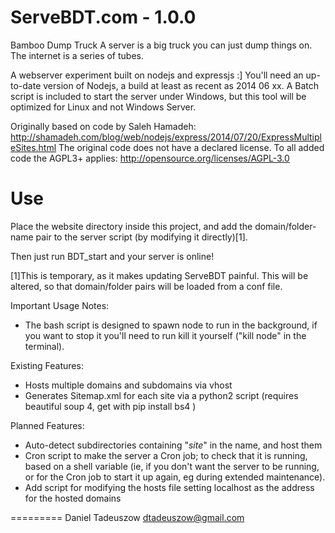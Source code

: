 ServeBDT.com - 1.0.0
=========
Bamboo Dump Truck
A server is a big truck you can just dump things on. The internet is a series of tubes.

A webserver experiment built on nodejs and expressjs :] You'll need an up-to-date version of Nodejs, a build at least as recent as 2014 06 xx.
A Batch script is included to start the server under Windows, but this tool will be optimized for Linux and not Windows Server.

Originally based on code by Saleh Hamadeh: http://shamadeh.com/blog/web/nodejs/express/2014/07/20/ExpressMultipleSites.html
The original code does not have a declared license. To all added code the AGPL3+ applies: http://opensource.org/licenses/AGPL-3.0

Use
===
Place the website directory inside this project, and add the domain/folder-name pair to the server script (by modifying it directly)[1].

Then just run BDT_start and your server is online!


[1]This is temporary, as it makes updating ServeBDT painful. This will be altered, so that domain/folder pairs will be loaded from a conf file.


Important Usage Notes:
* The bash script is designed to spawn node to run in the background, if you want to stop it you'll need to run kill it yourself ("kill node" in the terminal).

Existing Features:
* Hosts multiple domains and subdomains via vhost
* Generates Sitemap.xml for each site via a python2 script (requires beautiful soup 4, get with pip install bs4 )

Planned Features:
* Auto-detect subdirectories containing "*site*" in the name, and host them
* Cron script to make the server a Cron job; to check that it is running, based on a shell variable (ie, if you don't want the server to be running, or for the Cron job to start it up again, eg during extended maintenance).
* Add script for modifying the hosts file setting localhost as the address for the hosted domains


=========
Daniel Tadeuszow
dtadeuszow@gmail.com


